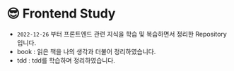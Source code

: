 # 😎 Frontend Study

- `2022-12-26` 부터 프론트엔드 관련 지식을 학습 및 복습하면서 정리한 Repository 입니다.
- book : 읽은 책을 나의 생각과 더불어 정리하였습니다.
- tdd : tdd를 학습하며 정리하였습니다.
